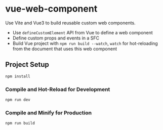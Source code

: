 # vue-web-component

Use Vite and Vue3 to build reusable custom web components.

- Use `defineCustomElement` API from Vue to define a web component
- Define custom props and events in a SFC
- Build Vue project with `npm run build --watch`, `watch` for hot-reloading from the document that uses this web component
## Project Setup

```sh
npm install
```

### Compile and Hot-Reload for Development

```sh
npm run dev
```

### Compile and Minify for Production

```sh
npm run build
```
